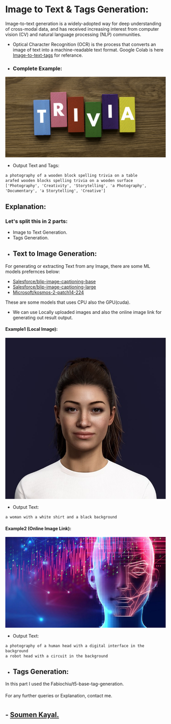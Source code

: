 
# Image to Text & Tags Generation:
Image-to-text generation is a widely-adopted way for deep understanding of cross-modal data, and has received increasing interest from computer vision (CV) and natural language processing (NLP) communities.
- Optical Character Recognition (OCR) is the process that converts an image of text into a machine-readable text format.
Google Colab is here [Image-to-text-tags](https://github.com/wavesoumen/Image-to-Text_Tags-I2TT-Generation/blob/main/Image_to_Text_Tags_Title.ipynb) for referance.

- ### Complete Example:
![Image3](https://github.com/wavesoumen/Image-to-Text_Tags-I2TT-Generation/blob/main/example2.png)
- Output Text and Tags:
```
a photography of a wooden block spelling trivia on a table
arafed wooden blocks spelling trivia on a wooden surface
['Photography', 'Creativity', 'Storytelling', 'a Photography', 'Documentary', 'a Storytelling', 'Creative']
```

## Explanation:
### Let's split this in 2 parts:
- Image to Text Generation.
- Tags Generation.
- ## Text to Image Generation:
For generating or extracting Text from any Image, there are some ML models prefernces below:
- [Salesforce/blip-image-captioning-base](https://github.com/wavesoumen/Image-to-Text_Tags-I2TT-Generation/blob/main/blip_base_Image-to-text.py)
- [Salesforce/blip-image-captioning-large](https://github.com/wavesoumen/Image-to-Text_Tags-I2TT-Generation/blob/main/blip_large_Image-to-text.py)
- [Microsoft/kosmos-2-patch14-224](https://github.com/wavesoumen/Image-to-Text_Tags-I2TT-Generation/blob/main/ms_kosmos_Image-to-text.py)

These are some models that uses CPU also the GPU(cuda).
- We can use Locally uploaded images and also the online image link for generating out result output.
#### Example1 (Local Image):
![Image1](https://github.com/wavesoumen/Image-to-Text_Tags-I2TT-Generation/blob/main/human1.png)
- Output Text:
```
a woman with a white shirt and a black background
```

#### Example2 (Online Image Link):
![Image2](https://github.com/wavesoumen/Image-to-Text_Tags-I2TT-Generation/blob/main/example1.jpg)
- Output Text:
```
a photography of a human head with a digital interface in the background
a robot head with a circuit in the background
```
- ## Tags Generation:
In this part I used the Fabiochiu/t5-base-tag-generation.

#### 
For any further queries or Explanation, contact me.
#
## - [Soumen Kayal.](https://github.com/wavesoumen)
